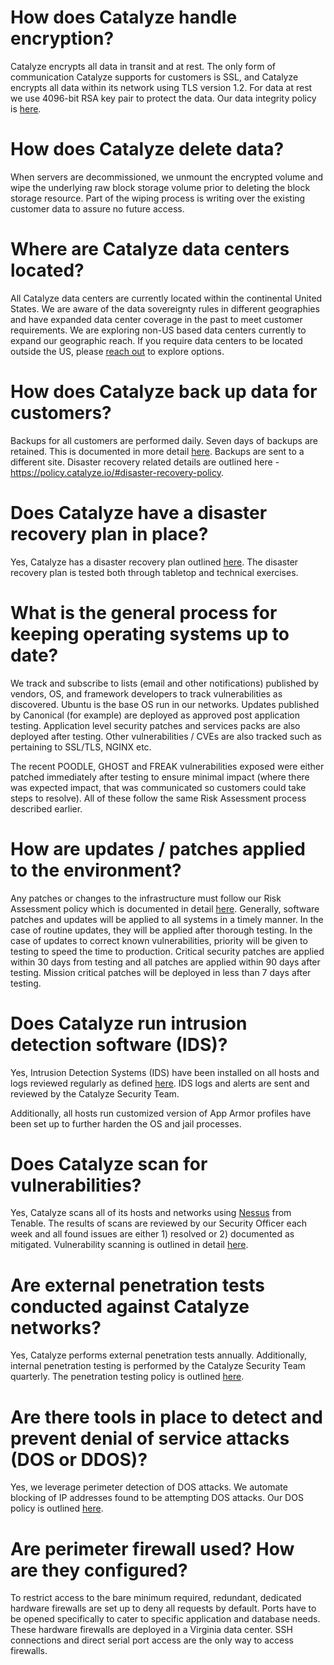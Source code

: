 # How does Catalyze handle encryption?

Catalyze encrypts all data in transit and at rest. The only form of communication Catalyze supports for customers is SSL, and Catalyze encrypts all data within its network using TLS version 1.2. For data at rest we use 4096-bit RSA key pair to protect the data. Our data integrity policy is [here][1].

# How does Catalyze delete data?

When servers are decommissioned, we unmount the encrypted volume and wipe the underlying raw block storage volume prior to deleting the block storage resource. Part of the wiping process is writing over the existing customer data to assure no future access.

# Where are Catalyze data centers located?

All Catalyze data centers are currently located within the continental United States. We are aware of the data sovereignty rules in different geographies and have expanded data center coverage in the past to meet customer requirements. We are exploring non-US based data centers currently to expand our geographic reach. If you require data centers to be located outside the US, please [reach out][2] to explore options.

# How does Catalyze back up data for customers?

Backups for all customers are performed daily. Seven days of backups are retained. This is documented in more detail [here][3]. Backups are sent to a different site. Disaster recovery related details are outlined here - https://policy.catalyze.io/#disaster-recovery-policy. 

# Does Catalyze have a disaster recovery plan in place?

Yes, Catalyze has a disaster recovery plan outlined [here][4]. The disaster recovery plan is tested both through tabletop and technical exercises.

# What is the general process for keeping operating systems up to date?

We track and subscribe to lists (email and other notifications) published by vendors, OS, and framework developers to track vulnerabilities as discovered. Ubuntu is the base OS run in our networks. Updates published by Canonical (for example) are deployed as approved post application testing. Application level security patches and services packs are also deployed after testing. Other vulnerabilities / CVEs are also tracked such as pertaining to SSL/TLS, NGINX etc.

The recent POODLE, GHOST and FREAK vulnerabilities exposed were either patched immediately after testing to ensure minimal impact (where there was expected impact, that was communicated so customers could take steps to resolve). All of these follow the same Risk Assessment process described earlier.

# How are updates / patches applied to the environment?

Any patches or changes to the infrastructure must follow our Risk Assessment policy which is documented in detail [here][5].
Generally, software patches and updates will be applied to all systems in a timely manner. In the case of routine updates, they will be applied after thorough testing. In the case of updates to correct known vulnerabilities, priority will be given to testing to speed the time to production. Critical security patches are applied within 30 days from testing and all patches are applied within 90 days after testing. Mission critical patches will be deployed in less than 7 days after testing.

# Does Catalyze run intrusion detection software (IDS)?

Yes, Intrusion Detection Systems (IDS) have been installed on all hosts and logs reviewed regularly as defined [here][6]. IDS logs and alerts are sent and reviewed by the Catalyze Security Team.

Additionally, all hosts run customized version of App Armor profiles have been set up to further harden the OS and jail processes.

# Does Catalyze scan for vulnerabilities?

Yes, Catalyze scans all of its hosts and networks using [Nessus][7] from Tenable. The results of scans are reviewed by our Security Officer each week and all found issues are either 1) resolved or 2) documented as mitigated. Vulnerability scanning is outlined in detail [here][8].

# Are external penetration tests conducted against Catalyze networks?

Yes, Catalyze performs external penetration tests annually. Additionally, internal penetration testing is performed by the Catalyze Security Team quarterly. The penetration testing policy is outlined [here][9].

# Are there tools in place to detect and prevent denial of service attacks (DOS or DDOS)?

Yes, we leverage perimeter detection of DOS attacks. We automate blocking of IP addresses found to be attempting DOS attacks. Our DOS policy is outlined [here][10].

# Are perimeter firewall used? How are they configured?

To restrict access to the bare minimum required, redundant, dedicated hardware firewalls are set up to deny all requests by default. Ports have to be opened specifically to cater to specific application and database needs. These hardware firewalls are deployed in a Virginia data center. SSH connections and direct serial port access are the only way to access firewalls.


[1]:	https://policy.catalyze.io/#data-integrity-policy
[2]:	mailto:sales@catalyze.io
[3]:	https://policy.catalyze.io/#backup-policy-and-procedures
[4]:	https://policy.catalyze.io/#disaster-recovery-policy
[5]:	%20https://policy.catalyze.io/#risk-management-policy
[6]:	https://policy.catalyze.io/#intrusion-detection-policy
[7]:	http://www.tenable.com/products/nessus-vulnerability-scanner
[8]:	https://policy.catalyze.io/#vulnerability-scanning-policy97
[9]:	https://policy.catalyze.io/#vulnerability-scanning-policy97
[10]:	https://policy.catalyze.io/#intrusion-detection-policy
